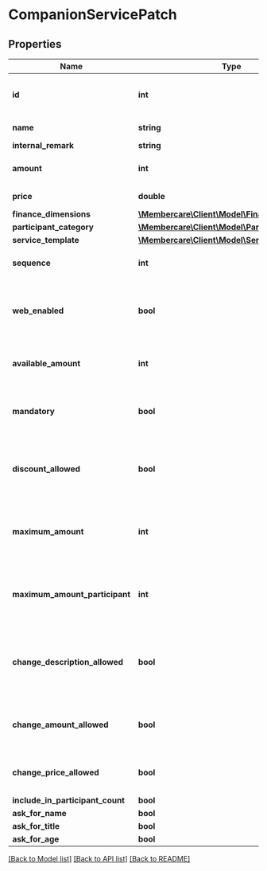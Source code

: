# CompanionServicePatch

## Properties
Name | Type | Description | Notes
------------ | ------------- | ------------- | -------------
**id** | **int** | The identification number of the service. | [optional] 
**name** | **string** | The name of the service | [optional] 
**internal_remark** | **string** |  | [optional] 
**amount** | **int** | The default amount for the service. | [optional] 
**price** | **double** | The price of the service | [optional] 
**finance_dimensions** | [**\Membercare\Client\Model\FinanceDimensions**](FinanceDimensions.md) |  | [optional] 
**participant_category** | [**\Membercare\Client\Model\ParticipantCategory**](ParticipantCategory.md) |  | [optional] 
**service_template** | [**\Membercare\Client\Model\ServiceTemplate**](ServiceTemplate.md) |  | [optional] 
**sequence** | **int** | The ordering sequence of the service | [optional] 
**web_enabled** | **bool** | Indicates whether or not to display the service on web. | [optional] 
**available_amount** | **int** | The avaliable amount for the service. | [optional] 
**mandatory** | **bool** | Indicates whether or not the service is mandatory, | [optional] 
**discount_allowed** | **bool** | Indicates whether or not discount is allowed on the service. | [optional] 
**maximum_amount** | **int** | The maximum amount that is available for the service. | [optional] 
**maximum_amount_participant** | **int** | The maximum amount that is available for each participant. | [optional] 
**change_description_allowed** | **bool** | Indicates whether or not the description of the service is editable. | [optional] 
**change_amount_allowed** | **bool** | Indicates whether or not the amount is editable. | [optional] 
**change_price_allowed** | **bool** | Indicates whether or not the price is editable. | [optional] 
**include_in_participant_count** | **bool** |  | [optional] 
**ask_for_name** | **bool** |  | [optional] 
**ask_for_title** | **bool** |  | [optional] 
**ask_for_age** | **bool** |  | [optional] 

[[Back to Model list]](../../README.md#documentation-for-models) [[Back to API list]](../../README.md#documentation-for-api-endpoints) [[Back to README]](../../README.md)

